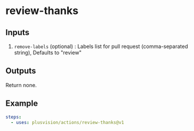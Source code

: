 # review-thanks

## Inputs

1. `remove-labels` (optional) : Labels list for pull request (comma-separated string), Defaults to "review"

## Outputs

Return none.

## Example

```yaml
steps:
  - uses: plusvision/actions/review-thanks@v1
```
